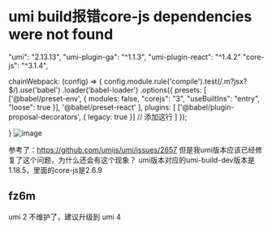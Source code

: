 # umi build报错core-js dependencies were not found

"umi": "2.13.13",
"umi-plugin-ga": "^1.1.3",
"umi-plugin-react": "^1.4.2"
"core-js": "^3.1.4",

chainWebpack: (config) => {
config.module.rule('compile').test(/\.m?jsx?$/).use('babel')
.loader('babel-loader')
.options({
presets: [
['@babel/preset-env', { modules: false, "corejs": "3", "useBuiltIns": "entry", "loose": true }],
'@babel/preset-react'
],
plugins: [
['@babel/plugin-proposal-decorators', { legacy: true }] // 添加这行
]
});

}
![image](https://github.com/umijs/umi/assets/62496386/d8659f23-a6df-4c95-98f2-9e81f6340e28)

参考了：https://github.com/umijs/umi/issues/2657
但是我umi版本应该已经修复了这个问题，为什么还会有这个现象？
umi版本对应的umi-build-dev版本是1.18.5，里面的core-js是2.6.9

## fz6m

umi 2 不维护了，建议升级到 umi 4

